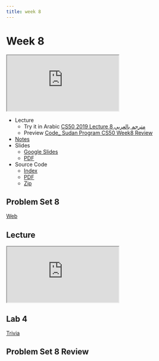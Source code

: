 ```yaml
---
title: week 8
---
```


# Week 8

<iframe src="https://www.youtube.com/embed/5g0x2xv3aHU"></iframe>


- Lecture
  - Try it in Arabic
    [CS50 2019 Lecture 8 مترجم بالعربي](https://www.youtube.com/embed/kIwEAUzznzo)
  - Preview
    [Code_ Sudan Program CS50 Week8 Review](https://www.youtube.com/embed/acUhrGTzixI)
- [Notes](https://cs50.harvard.edu/x/2020/notes/8/)
- Slides
  - <a href="https://docs.google.com/presentation/d/1tH5qsKb9Hc276JyUOg_6EgD-TTTMUEinvZJIuD2lA3s/edit?usp=sharing">Google Slides</a>
  - <a href="https://cdn.cs50.net/2019/fall/lectures/8/lecture8.pdf">PDF</a> 
- Source Code
  - <a href="https://cdn.cs50.net/2020/fall/lectures/8/src8/">Index</a>
  - <a href="https://cdn.cs50.net/2020/fall/lectures/8/src8.pdf">PDF</a>
  - <a href="https://cdn.cs50.net/2020/fall/lectures/8/src8.zip">Zip</a>

## Problem Set 8

[Web](https://lab.cs50.io/Mohamed-Faroug/lab/main/pset7/Movies)

## Lecture

<iframe src="https://www.youtube.com/embed/zxnSAyg8q0Q"></iframe>

## Lab 4

[Trivia](https://cs50.harvard.edu/x/2021/labs/8/)

## Problem Set 8 Review 
<!-- <div class="box" >Speller Review  <iframe src="https://www.youtube.com/embed/S_3NvpLje3M"></iframe></div>
<div class="box" >Caesar Review  <iframe src="https://www.youtube.com/embed/3BcjXzNlT0w"></iframe></div> -->
